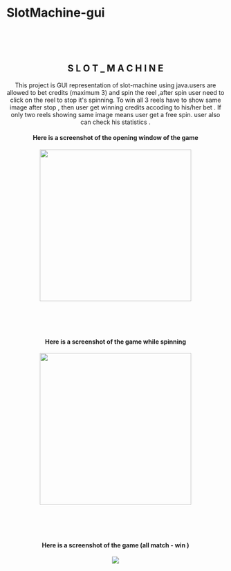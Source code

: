 # SlotMachine-gui
<br>
<br>
<br>
<h2 align="center"> S L O T _ M A C H I N E </h2>
<p align="center">
This project is GUI representation of slot-machine using java.users are allowed to bet credits (maximum 3) and spin the reel ,after spin user need to click on the reel to stop it's spinning. To win all 3 reels have to show same image after stop , then user get winning credits accoding to his/her bet . If only two reels showing same image means user get a free spin. user also can check his statistics .
</p> 

<h4 align="center">Here is a screenshot of the opening window of the game</h4>
<p align="center">
  <img src="https://cloud.githubusercontent.com/assets/23357240/24072783/59d29da2-0c12-11e7-825a-f5ef65351b30.png" width="350"/>
</p>
<br>
<br>
<br>
<h4 align="center">Here is a screenshot of the game while spinning</h4>
<p align="center">
  <img src="https://cloud.githubusercontent.com/assets/23357240/24072804/a5198c9e-0c12-11e7-808f-2c095d401e17.png" width="350"/>
</p>
<br>
<br>
<br>
<h4 align="center">Here is a screenshot of the game (all match - win )</h4>
<p align="center">
  <img src="https://cloud.githubusercontent.com/assets/23357240/24072820/e4ac08e6-0c12-11e7-82b2-bd83b3a1682b.png width="350"/>
</p>
